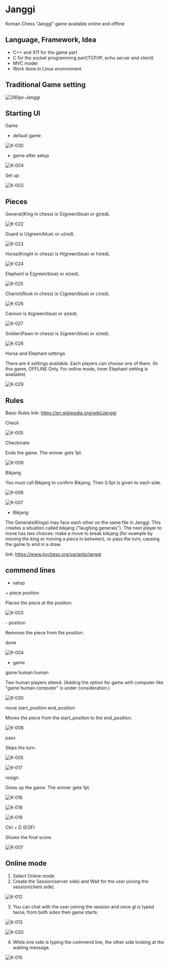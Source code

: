 # Janggi
Korean Chess "Janggi" game available online and offline

## Language, Framework, Idea

* C++ and X11 for the game part
* C for the socket programming part(TCP/IP, echo server and client) 
* MVC model
* Work done in Linux environment

## Traditional Game setting

![280px-Janggi](https://github.com/jy-canucks1/Janggi/assets/84373345/c13f7590-6f0b-4c59-9868-7ba8ccad6614)

## Starting UI

Game

* default game

![K-030](https://github.com/jy-canucks1/Janggi/assets/84373345/7b4fc790-d693-4035-adcf-a2a66c25c5cd)

* game after setup

![K-004](https://github.com/jy-canucks1/Janggi/assets/84373345/9e2efd26-acb6-4edd-90d5-9daac0d7a1f3)

Set up

![K-003](https://github.com/jy-canucks1/Janggi/assets/84373345/f91e78a7-09d0-4f6b-8b58-9ee30be5e93a)

## Pieces
General(King in chess) is G(green/blue) or g(red).

![K-022](https://github.com/jy-canucks1/Janggi/assets/84373345/d62c558d-f3e7-407a-adab-6d3572bf472c)


Guard is U(green/blue) or u(red).

![K-023](https://github.com/jy-canucks1/Janggi/assets/84373345/4e3b3411-3e71-44ed-84c2-15184554884d)


Horse(Knight in chess) is H(green/blue) or h(red).

![K-024](https://github.com/jy-canucks1/Janggi/assets/84373345/16f21921-8201-41fc-9141-306701a8411b)


Elephant is E(green/blue) or e(red).

![K-025](https://github.com/jy-canucks1/Janggi/assets/84373345/2c53a76d-ec26-4075-89db-fee4b96dfa5a)


Chariot(Rook in chess) is C(green/blue) or c(red).

![K-026](https://github.com/jy-canucks1/Janggi/assets/84373345/f9da2826-d380-4e23-80f6-8db0758db48f)


Cannon is A(green/blue) or a(red).

![K-027](https://github.com/jy-canucks1/Janggi/assets/84373345/88b7e0a0-bcd6-4506-814f-72ed21f5a9c0)

Soldier(Pawn in chess) is S(green/blue) or s(red).

![K-028](https://github.com/jy-canucks1/Janggi/assets/84373345/72f46381-e008-4030-9fbf-b9c0a27dc605)

Horse and Elephant settings

There are 4 settings available. Each players can choose one of them.
(In this game, OFFLINE Only. For online mode, Inner Elephant setting is available)

![K-029](https://github.com/jy-canucks1/Janggi/assets/84373345/c62b549e-cae1-46e2-8302-3ee12d2af595)


## Rules

Basic Rules link: https://en.wikipedia.org/wiki/Janggi

Check

![K-005](https://github.com/jy-canucks1/Janggi/assets/84373345/1265699a-7e09-43c2-bd38-9fa9e40244fd)

Checkmate

Ends the game. The winner gets 1pt.

![K-009](https://github.com/jy-canucks1/Janggi/assets/84373345/d35a2977-ab96-4022-b6ad-d11769509064)

Bikjang

You must call Bikjang to confirm Bikjang. Then 0.5pt is given to each side.

![K-006](https://github.com/jy-canucks1/Janggi/assets/84373345/23fe374b-2c1a-4ae8-89f1-3a5463203ac0)

![K-007](https://github.com/jy-canucks1/Janggi/assets/84373345/0eaa36b3-7b4c-4021-a4c9-86bfda6f040d)

* Bikjang

The Generals(Kings) may face each other on the same file in Janggi. This creates a situation called bikjang ("laughing generals"). The next player to move has two choices: make a move to break bikjang (for example by moving the king or moving a piece in between), or pass the turn, causing the game to end in a draw.

link: https://www.pychess.org/variants/janggi

## commend lines

* setup

\+ piece position

Places the piece at the position.

![K-003](https://github.com/jy-canucks1/Janggi/assets/84373345/71cc300f-a19c-4f18-a20e-08a49ee097a1)

\- position

Removes the piece from the position.

done

![K-004](https://github.com/jy-canucks1/Janggi/assets/84373345/b098ee59-bac5-49c4-a9fb-98e3a020ed31)

* game

game human human

Two human players attend. (Adding the option for game with computer like "game human computer" is under consideration.)

![K-030](https://github.com/jy-canucks1/Janggi/assets/84373345/000c4061-7923-47d1-b6cd-0d9a9650ff81)

move start_position end_position

Moves the piece from the start_position to the end_position.

![K-006](https://github.com/jy-canucks1/Janggi/assets/84373345/263ae642-1328-46fc-a04d-c5137d8ac1d3)

pass

Skips the turn.

![K-005](https://github.com/jy-canucks1/Janggi/assets/84373345/cbd984b6-fb9e-41f1-850e-9849a6cc397b)

![K-017](https://github.com/jy-canucks1/Janggi/assets/84373345/f76fe53f-7eac-4762-bf54-490f961d8079)

resign

Gives up the game. The winner gets 1pt.

![K-016](https://github.com/jy-canucks1/Janggi/assets/84373345/fc1ac278-201f-45f9-8e1b-58a3db485bcd)

![K-018](https://github.com/jy-canucks1/Janggi/assets/84373345/144118c7-2320-439d-82e1-58d460856934)

![K-019](https://github.com/jy-canucks1/Janggi/assets/84373345/2664a026-37fe-4295-9f05-2b16479e5c1a)

Ctrl + D (EOF)

Shows the final score.

![K-007](https://github.com/jy-canucks1/Janggi/assets/84373345/77319268-ad44-448b-9a30-eaf12fe64f20)


## Online mode

1. Select Online mode.
2. Create the Session(server side) and Wait for the user joining the session(client side).

![K-012](https://github.com/jy-canucks1/Janggi/assets/84373345/f3a516db-4d76-4ece-9d90-b76d7a41be32)

3. You can chat with the user joining the session and once gl is typed twice, from both sides then game starts.

![K-013](https://github.com/jy-canucks1/Janggi/assets/84373345/d3f2e506-aee9-4d73-8e43-f57075d7f219)

![K-020](https://github.com/jy-canucks1/Janggi/assets/84373345/7c2089d4-b0e6-43b2-ab9b-9c0fbb8e5576)

4. While one side is typing the commend line, the other side looking at the waiting message.

![K-015](https://github.com/jy-canucks1/Janggi/assets/84373345/7bbda528-8b3b-42e0-ae19-398c069c832b)

